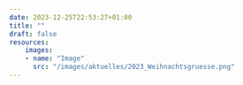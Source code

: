 ```yaml
---
date: 2023-12-25T22:53:27+01:00
title: ""
draft: false
resources:
    images:
    - name: "Image"
      src: "/images/aktuelles/2023_Weihnachtsgruesse.png"
---
```




